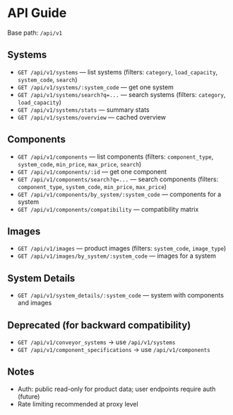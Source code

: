 # API Guide

Base path: `/api/v1`

## Systems
- `GET /api/v1/systems` — list systems (filters: `category`, `load_capacity`, `system_code`, `search`)
- `GET /api/v1/systems/:system_code` — get one system
- `GET /api/v1/systems/search?q=...` — search systems (filters: `category`, `load_capacity`)
- `GET /api/v1/systems/stats` — summary stats
- `GET /api/v1/systems/overview` — cached overview

## Components
- `GET /api/v1/components` — list components (filters: `component_type`, `system_code`, `min_price`, `max_price`, `search`)
- `GET /api/v1/components/:id` — get one component
- `GET /api/v1/components/search?q=...` — search components (filters: `component_type`, `system_code`, `min_price`, `max_price`)
- `GET /api/v1/components/by_system/:system_code` — components for a system
- `GET /api/v1/components/compatibility` — compatibility matrix

## Images
- `GET /api/v1/images` — product images (filters: `system_code`, `image_type`)
- `GET /api/v1/images/by_system/:system_code` — images for a system

## System Details
- `GET /api/v1/system_details/:system_code` — system with components and images

## Deprecated (for backward compatibility)
- `GET /api/v1/conveyor_systems` → use `/api/v1/systems`
- `GET /api/v1/component_specifications` → use `/api/v1/components`

## Notes
- Auth: public read-only for product data; user endpoints require auth (future)
- Rate limiting recommended at proxy level

